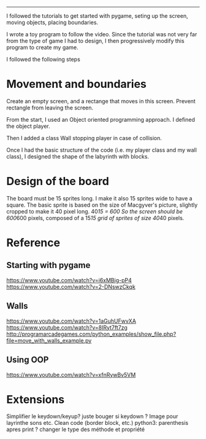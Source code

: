 ---

I followed the tutorials to get started with pygame, seting up the screen, moving objects, placing boundaries.

I wrote a toy program to follow the video.
Since the tutorial was not very far from the type of game I had to design, I then progressively modify this program to create my game.

I followed the following steps

# Movement and boundaries
Create an empty screen, and a rectange that moves in this screen. Prevent rectangle from leaving the screen.


From the start, I used an Object oriented programming approach. I defined the object player.

Then I added a class Wall stopping player in case of collision.

Once I had the basic structure of the code (i.e. my player class and my wall class), I designed the shape of the labyrinth with blocks.

# Design of the board
The board must be 15 sprites long. I make it also 15 sprites wide to have a square. The basic sprite is based on the size of Macgyver's picture, slightly cropped to make it 40 pixel long. 
40*15 = 600 So the screen should be 600*600 pixels, composed of a 15*15 grid of sprites of size 40*40 pixels.

# Reference

## Starting with pygame
https://www.youtube.com/watch?v=i6xMBig-pP4
https://www.youtube.com/watch?v=2-DNswzCkqk

## Walls
https://www.youtube.com/watch?v=1aGuhUFwvXA
https://www.youtube.com/watch?v=8IRyt7ft7zg
http://programarcadegames.com/python_examples/show_file.php?file=move_with_walls_example.py


## Using OOP 
https://www.youtube.com/watch?v=xfnRywBv5VM


# Extensions
Simplifier le keydown/keyup? juste bouger si keydown ?
Image pour layrinthe
sons etc.
Clean code (border block, etc.)
python3: parenthesis apres print ?
changer le type des méthode et propriété